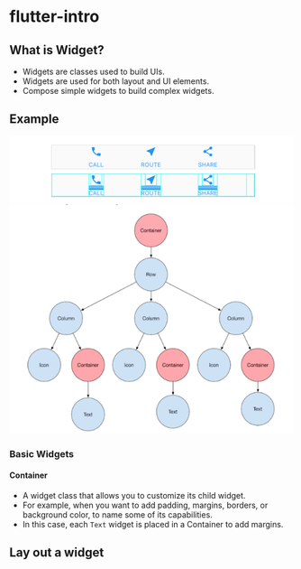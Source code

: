 # flutter-intro

## What is Widget?
- Widgets are classes used to build UIs.
- Widgets are used for both layout and UI elements.
- Compose simple widgets to build complex widgets.

## Example
![widget.png](images/img.png)
![diagram.png](images/img_2.png)

### Basic Widgets
#### Container
- A widget class that allows you to customize its child widget.
- For example, when you want to add padding, margins, borders, or background color, to name some of its capabilities.
- In this case, each `Text` widget is placed in a Container to add margins.

## Lay out a widget
